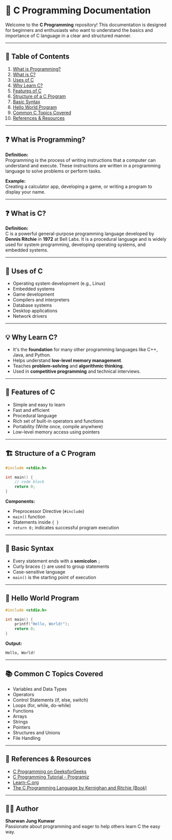 # 📘 C Programming Documentation

Welcome to the **C Programming** repository! This documentation is designed for beginners and enthusiasts who want to understand the basics and importance of C language in a clear and structured manner.

---

## 📖 Table of Contents

1. [What is Programming?](#what-is-programming)
2. [What is C?](#what-is-c)
3. [Uses of C](#uses-of-c)
4. [Why Learn C?](#why-learn-c)
5. [Features of C](#features-of-c)
6. [Structure of a C Program](#structure-of-a-c-program)
7. [Basic Syntax](#basic-syntax)
8. [Hello World Program](#hello-world-program)
9. [Common C Topics Covered](#common-c-topics-covered)
10. [References & Resources](#references--resources)

---

## ❓ What is Programming?

**Definition:**  
Programming is the process of writing instructions that a computer can understand and execute. These instructions are written in a programming language to solve problems or perform tasks.

**Example:**  
Creating a calculator app, developing a game, or writing a program to display your name.

---

## ❓ What is C?

**Definition:**  
C is a powerful general-purpose programming language developed by **Dennis Ritchie** in **1972** at Bell Labs. It is a procedural language and is widely used for system programming, developing operating systems, and embedded systems.

---

## 🧰 Uses of C

- Operating system development (e.g., Linux)
- Embedded systems
- Game development
- Compilers and interpreters
- Database systems
- Desktop applications
- Network drivers

---

## 💡 Why Learn C?

- It's the **foundation** for many other programming languages like C++, Java, and Python.
- Helps understand **low-level memory management**.
- Teaches **problem-solving** and **algorithmic thinking**.
- Used in **competitive programming** and technical interviews.

---

## 🌟 Features of C

- Simple and easy to learn
- Fast and efficient
- Procedural language
- Rich set of built-in operators and functions
- Portability (Write once, compile anywhere)
- Low-level memory access using pointers

---

## 🏗️ Structure of a C Program

```c
#include <stdio.h>

int main() {
    // code block
    return 0;
}
```

**Components:**
- Preprocessor Directive (`#include`)
- `main()` function
- Statements inside `{ }`
- `return 0;` indicates successful program execution

---

## 📝 Basic Syntax

- Every statement ends with a **semicolon** `;`
- Curly braces `{}` are used to group statements
- Case-sensitive language
- `main()` is the starting point of execution

---

## 👋 Hello World Program

```c
#include <stdio.h>

int main() {
    printf("Hello, World!");
    return 0;
}
```

**Output:**
```
Hello, World!
```

---

## 📚 Common C Topics Covered

- Variables and Data Types
- Operators
- Control Statements (if, else, switch)
- Loops (for, while, do-while)
- Functions
- Arrays
- Strings
- Pointers
- Structures and Unions
- File Handling

---

## 🔗 References & Resources

- [C Programming on GeeksforGeeks](https://www.geeksforgeeks.org/c-programming-language/)
- [C Programming Tutorial - Programiz](https://www.programiz.com/c-programming)
- [Learn-C.org](https://www.learn-c.org/)
- [The C Programming Language by Kernighan and Ritchie (Book)](https://en.wikipedia.org/wiki/The_C_Programming_Language)

---

## 🧑‍💻 Author

**Sharwan Jung Kunwar**  
Passionate about programming and eager to help others learn C the easy way.